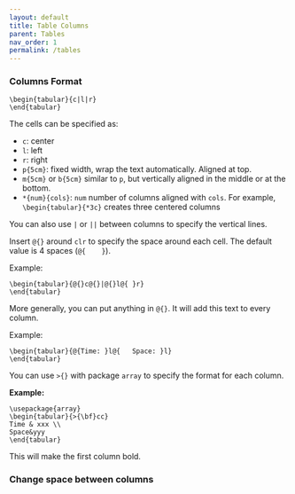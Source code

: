 ```yaml
---
layout: default
title: Table Columns
parent: Tables
nav_order: 1
permalink: /tables
---
```


### Columns Format

```
\begin{tabular}{c|l|r}
\end{tabular}
```

The cells can be specified as:

- `c`: center
- `l`: left
- `r`: right
- `p{5cm}`: fixed width, wrap the text automatically. Aligned at top. 
- `m{5cm}` or `b{5cm}` similar to `p`, but vertically aligned in the middle or at the bottom. 
- `*{num}{cols}`: `num` number of columns aligned with `cols`. For example, `\begin{tabular}{*3c}` creates three centered columns

You can also use `|` or `||` between columns to specify the vertical lines.

Insert `@{}` around `clr` to specify the space around each cell. The default value is 4 spaces (`@{    }`). 

Example:

```
\begin{tabular}{@{}c@{}|@{}l@{ }r}
\end{tabular}
```

More generally, you can put anything in `@{}`. It will add this text to every column. 

Example:

```
\begin{tabular}{@{Time: }l@{   Space: }l}
\end{tabular}
```

You can use `>{}` with package `array` to specify the format for each column.

**Example:**

```
\usepackage{array}
\begin{tabular}{>{\bf}cc}
Time & xxx \\
Space&yyy
\end{tabular}
```
This will make the first column bold.


### Change space between columns



